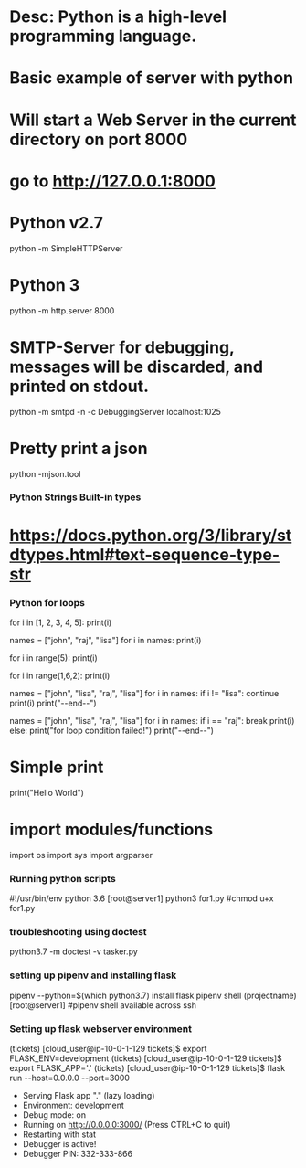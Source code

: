 # Desc: Python is a high-level programming language.

# Basic example of server with python
# Will start a Web Server in the current directory on port 8000
# go to http://127.0.0.1:8000

# Python v2.7
python -m SimpleHTTPServer
# Python 3
python -m http.server 8000

# SMTP-Server for debugging, messages will be discarded, and printed on stdout.
python -m smtpd -n -c DebuggingServer localhost:1025

# Pretty print a json
python -mjson.tool


### Python Strings Built-in types
# https://docs.python.org/3/library/stdtypes.html#text-sequence-type-str

### Python for loops 
for i in [1, 2, 3, 4, 5]:
  print(i)

names = ["john", "raj", "lisa"]
for i in names:
  print(i)

for i in range(5):
 print(i)

for i in range(1,6,2):
  print(i)

names = ["john", "lisa", "raj", "lisa"]
for i in names:
  if i != "lisa":
    continue
  print(i)
print("--end--")

names = ["john", "lisa", "raj", "lisa"]
for i in names:
  if i == "raj":
    break
  print(i)
else:
  print("for loop condition failed!")
print("--end--")

# Simple print
print("Hello World")

# import modules/functions
import os
import sys
import argparser

### Running python scripts
#!/usr/bin/env python 3.6
[root@server1] python3 for1.py
#chmod u+x for1.py

### troubleshooting using doctest
python3.7 -m doctest -v tasker.py

### setting up pipenv and installing flask
pipenv --python=$(which python3.7) install flask
pipenv shell
(projectname)[root@server1]	#pipenv shell available across ssh

### Setting up flask webserver environment
(tickets) [cloud_user@ip-10-0-1-129 tickets]$ export FLASK_ENV=development
(tickets) [cloud_user@ip-10-0-1-129 tickets]$ export FLASK_APP='.'
(tickets) [cloud_user@ip-10-0-1-129 tickets]$ flask run --host=0.0.0.0 --port=3000
 * Serving Flask app "." (lazy loading)
 * Environment: development
 * Debug mode: on
 * Running on http://0.0.0.0:3000/ (Press CTRL+C to quit)
 * Restarting with stat
 * Debugger is active!
 * Debugger PIN: 332-333-866


